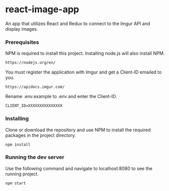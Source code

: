 # react-image-app

An app that utilizes React and Redux to connect to the Imgur API and display images.



### Prerequisites

NPM is required to install this project. Installing node.js will also install NPM.

```
https://nodejs.org/en/
```

You must register the application with Imgur and get a Client-ID emailed to you.
```
https://apidocs.imgur.com/
```

Rename .env.example to .env and enter the Client-ID.
```
CLIENT_ID=XXXXXXXXXXXXXXX
```


### Installing

Clone or download the repository and use NPM to install the required packages in the project directory.

```
npm install
```

### Running the dev server

Use the following command and navigate to localhost:8080 to see the running project.

```
npm start
```
